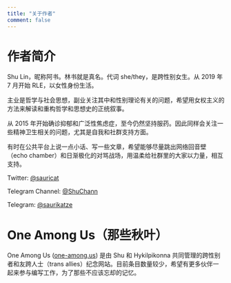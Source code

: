 ```yaml
---
title: "关于作者"
comment: false
---
```


# 作者简介

Shu Lin，昵称阿书。林书就是真名。代词 she/they，是跨性别女生。从 2019 年 7 月开始 RLE，以女性身份生活。

主业是哲学与社会思想，副业关注其中和性别理论有关的问题，希望用女权主义的方法来解读和重构哲学和思想史的正统叙事。

从 2015 年开始确诊抑郁和广泛性焦虑症，至今仍然坚持服药。因此同样会关注一些精神卫生相关的问题，尤其是自我和社群支持方面。

有时在公共平台上说一点小话、写一些文章，希望能够尽量跳出网络回音壁（echo chamber）和日渐极化的对骂战场，用温柔给社群里的大家以力量，相互支持。

Twitter: [@sauricat](https://twitter.com/sauricat)

Telegram Channel: [@ShuChann](https://t.me/ShuChann)

Telegram: [@saurikatze](https://t.me/saurikatze)

# One Among Us（那些秋叶）

One Among Us ([one-among.us](one-among.us)) 是由 Shu 和 Hykilpikonna 共同管理的跨性别者和友跨人士（trans allies）纪念网站。目前条目数量较少，希望有更多伙伴一起来参与编写工作，为了那些不应该忘却的记忆。
